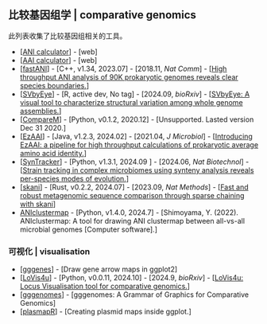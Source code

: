 ## 比较基因组学 | comparative genomics

此列表收集了比较基因组相关的工具。

- [[ANI calculator](http://enve-omics.ce.gatech.edu/ani/)] - [web]
- [[AAI calculator](http://enve-omics.ce.gatech.edu/aai/)] - [web]
- [[fastANI](https://github.com/ParBLiSS/FastANI)] - [C++, v1.34, 2023.07] - [2018.11, _Nat Comm_] - [[High throughput ANI analysis of 90K prokaryotic genomes reveals clear species boundaries.](https://doi.org/10.1038/s41467-018-07641-9)]
- [[SVbyEye](https://github.com/daewoooo/SVbyEye)] - [R, active dev, No tag] - [2024.09, _bioRxiv_] - [[SVbyEye: A visual tool to characterize structural variation among whole genome assemblies.](https://doi.org/10.1101/2024.09.11.612418)]
- [[CompareM](https://github.com/dparks1134/CompareM)] - [Python, v0.1.2, 2020.12] - [Unsupported. Lasted version Dec 31 2020.]
- [[EzAAI](https://github.com/endixk/ezaai)] - [Java, v1.2.3, 2024.02] - [2021.04, _J Microbiol_] - [[Introducing EzAAI: a pipeline for high throughput calculations of prokaryotic average amino acid identity.](https://doi.org/10.1007/s12275-021-1154-0)]
- [[SynTracker](https://github.com/leylabmpi/SynTracker)] - [Python, v1.3.1, 2024.09 ] - [2024.06, _Nat Biotechnol_] - [[Strain tracking in complex microbiomes using synteny analysis reveals per-species modes of evolution.](https://doi.org/10.1038/s41587-024-02276-2)]
- [[skani](https://github.com/bluenote-1577/skani)] - [Rust, v0.2.2, 2024.07] - [2023.09, _Nat Methods_] - [[Fast and robust metagenomic sequence comparison through sparse chaining with skani](https://doi.org/10.1038/s41592-023-02018-3)]
- [ANIclustermap](https://github.com/moshi4/ANIclustermap) - [Python, v1.4.0, 2024.7] - [Shimoyama, Y. (2022). ANIclustermap: A tool for drawing ANI clustermap between all-vs-all microbial genomes [Computer software].]


### 可视化 | visualisation
- [[gggenes](https://github.com/wilkox/gggenes)] - [Draw gene arrow maps in ggplot2]
- [[LoVis4u](https://github.com/art-egorov/lovis4u)] - [Python, v0.0.11, 2024.10] - [2024.9, _bioRxiv_] - [[LoVis4u: Locus Visualisation tool for comparative genomics.](https://doi.org/10.1101/2024.09.11.612399)]
- [[gggenomes](https://github.com/thackl/gggenomes)] - [gggenomes: A Grammar of Graphics for Comparative Genomics]
- [[plasmapR](https://github.com/BradyAJohnston/plasmapR)] - [Creating plasmid maps inside ggplot.]
